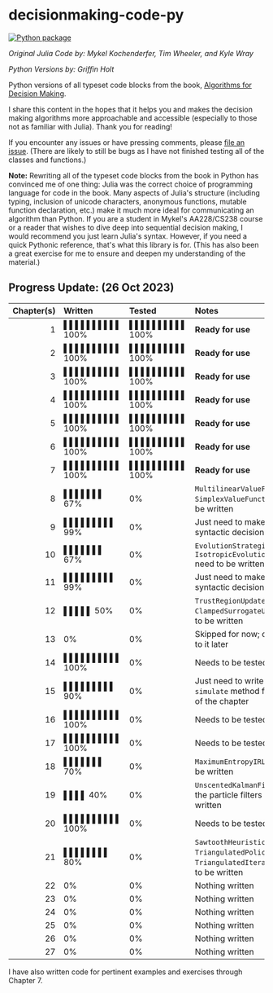 # decisionmaking-code-py

[![Python package](https://github.com/griffinbholt/decisionmaking-code-py/actions/workflows/python-package.yml/badge.svg)](https://github.com/griffinbholt/decisionmaking-code-py/actions/workflows/python-package.yml)

*Original Julia Code by: Mykel Kochenderfer, Tim Wheeler, and Kyle Wray*

*Python Versions by: Griffin Holt*

Python versions of all typeset code blocks from the book, [Algorithms for Decision Making](https://algorithmsbook.com/).

I share this content in the hopes that it helps you and makes the decision making algorithms more approachable and accessible (especially to those not as familiar with Julia). Thank you for reading!

If you encounter any issues or have pressing comments, please [file an issue](https://github.com/griffinbholt/decisionmaking-code-py/issues/new/choose). (There are likely to still be bugs as I have not finished testing all of the classes and functions.)

**Note:** Rewriting all of the typeset code blocks from the book in Python has convinced me of one thing: Julia was the correct choice of programming language for code in the book. Many aspects of Julia's structure (including typing, inclusion of unicode characters, anonymous functions, mutable function declaration, etc.) make it much more ideal for communicating an algorithm than Python. If you are a student in Mykel's AA228/CS238 course or a reader that wishes to dive deep into sequential decision making, I would recommend you just learn Julia's syntax. However, if you need a quick Pythonic reference, that's what this library is for. (This has also been a great exercise for me to ensure and deepen my understanding of the material.)

## Progress Update: (26 Oct 2023)

| Chapter(s) | Written | Tested | Notes |
|--:|:--|:--|:--|
|  1 | ▌▌▌▌▌▌▌▌▌▌ 100% | ▌▌▌▌▌▌▌▌▌▌ 100% | **Ready for use** |
|  2 | ▌▌▌▌▌▌▌▌▌▌ 100% | ▌▌▌▌▌▌▌▌▌▌ 100% | **Ready for use** |
|  3 | ▌▌▌▌▌▌▌▌▌▌ 100% | ▌▌▌▌▌▌▌▌▌▌ 100% | **Ready for use** |
|  4 | ▌▌▌▌▌▌▌▌▌▌ 100% | ▌▌▌▌▌▌▌▌▌▌ 100% | **Ready for use** |
|  5 | ▌▌▌▌▌▌▌▌▌▌ 100% | ▌▌▌▌▌▌▌▌▌▌ 100% | **Ready for use** |
|  6 | ▌▌▌▌▌▌▌▌▌▌ 100% | ▌▌▌▌▌▌▌▌▌▌ 100% | **Ready for use** |
|  7 | ▌▌▌▌▌▌▌▌▌▌ 100% | ▌▌▌▌▌▌▌▌▌▌ 100% | **Ready for use** |
|  8 | ▌▌▌▌▌▌▌ 67% | 0% | `MultilinearValueFunction` and `SimplexValueFunction` need to be written |
|  9 | ▌▌▌▌▌▌▌▌▌ 99% | 0% | Just need to make a few syntactic decisions |
| 10 | ▌▌▌▌▌▌▌ 67% | 0% | `EvolutionStrategies` and `IsotropicEvolutionStrategies` need to be written |
| 11 | ▌▌▌▌▌▌▌▌▌ 99% | 0% | Just need to make a few syntactic decisions |
| 12 | ▌▌▌▌▌ 50% | 0% | `TrustRegionUpdate` and `ClampedSurrogateUpdate` need to be written |
| 13 | 0% | 0% | Skipped for now; coming back to it later |
| 14 | ▌▌▌▌▌▌▌▌▌▌ 100% | 0% | Needs to be tested |
| 15 | ▌▌▌▌▌▌▌▌▌ 90% | 0% | Just need to write the `simulate` method from the end of the chapter |
| 16 | ▌▌▌▌▌▌▌▌▌▌ 100% | 0% | Needs to be tested |
| 17 | ▌▌▌▌▌▌▌▌▌▌ 100% | 0% | Needs to be tested |
| 18 | ▌▌▌▌▌▌▌ 70% | 0% | `MaximumEntropyIRL` needs to be written |
| 19 | ▌▌▌▌ 40% | 0% | `UnscentedKalmanFilter` and the particle filters need to be written |
| 20 | ▌▌▌▌▌▌▌▌▌▌ 100% | 0% | Needs to be tested |
| 21 | ▌▌▌▌▌▌▌▌ 80% | 0% | `SawtoothHeuristicSearch`, `TriangulatedPolicy`, and `TriangulatedIteration` need to be written |
| 22 | 0% | 0% | Nothing written |
| 23 | 0% | 0% | Nothing written |
| 24 | 0% | 0% | Nothing written |
| 25 | 0% | 0% | Nothing written |
| 26 | 0% | 0% | Nothing written |
| 27 | 0% | 0% | Nothing written |

I have also written code for pertinent examples and exercises through Chapter 7.